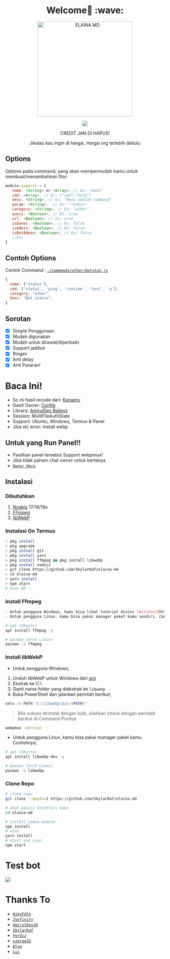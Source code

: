 <h1 align='center'>Welcome👋 :wave:</h1>

<div align="center">
<img src="https://telegra.ph/file/9a2ef1310014cea3be04e.jpg" alt="ELAINA MD" width="300" />
<p align="center">
 <img src="https://komarev.com/ghpvc/?username=SkylarKaf&color=blue&label=Views" />
 </p>
<p align="center">
CREDIT JAN DI HAPUS!

Jikalau kau ingin di hargai, Hargai org terlebih dahulu
<br/>
</p>
</div>


## Options

Options pada command, yang akan mempermudah kamu untuk membuat/menambahkan fitur<br />

```js
module.exports = {
   name: <String> or <Array>, // Ex: "menu"
   cmd: <Array>, // Ex: ["cmd","help"]
   desc: <String>, // Ex: "Menu adalah command"
   param: <String>,  // Ex: "<teks>"
   category: <String>, // Ex: "other"
   query: <Boolean>, // Ex: true
   url: <Boolean>, // Ex: true
   isOwner: <Boolean>, // Ex: false
   isAdmin: <Boolean>, // Ex: false
   isBotAdmin: <Boolean>, // Ex: false
   //etc 
}
```

## Contoh Options

Contoh Command : [`./commands/other/botstat.js`](https://github.com/SkylarKaf/elaina-md/blob/master/commands/other/botstat.js)<br />

```js
{
  name: ["status"],
  cmd: ['status', 'ping', 'runtime', 'test', 'p'],
  category: "other",
  desc: "Bot status",
}
```

## Sorotan

-   [x] Simple Penggunaan
-   [x] Mudah digunakan
-   [x] Mudah untuk dirawat/diperbaiki
-   [x] Support jadibot
-   [x] Ringan
-   [x] Anti delay
-   [x] Anti Pasaran!

# Baca Ini!
- Sc ini hasil recode dari: [Kanaeru](https://github.com/Zynfinity/Kanaeru-Bot)
- Ganti Owner: [Config](https://github.com/SkylarKaf/elaina-md/blob/master/config.js)
- Library: [AmirulDev Baileys](https://www.npmjs.com/package/baileys)
- Session: MultiFileAuthState
- Support: Ubuntu, Windows, Termux & Panel
- Jika stc error: install webp

## Untuk yang Run Panel!!
- Pastikan panel tersebut Support webpmux! 
- Jika tidak paham chat owner untuk bertanya
- [`Owner Here`](https://wa.me/6282331660134?text=Bang) 

## Instalasi

### Dibutuhkan

1.  [Nodejs](https://nodejs.org/en/download) 17/18/19x
2.  [FFmpeg](https://ffmpeg.org)
3.  [libWebP](https://developers.google.com/speed/webp/download)

### Instalasi On Termux

```bash
> pkg install
> pkg upgrade
> pkg install git
> pkg install yarn
> pkg install ffmpeg && pkg install libwebp
> pkg install nodejs
> git clone https://github.com/SkylarKaf/elaina-md
> cd elaina-md
> yarn install
> npm start
# Scan QR
```

### Install Ffmpeg

```bash
- Untuk pengguna Windows, kamu bisa lihat tutorial disini [WikiHow](https://www.wikihow.com/Install-Ffmpeg-on-Windows)<br />
- Untuk pengguna Linux, kamu bisa pakai manager paket kamu sendiri. Contohnya;

# apt (Ubuntu)
apt install ffmpeg -y

# pacman (Arch Linux)
pacman -S ffmpeg
```

### Install libWebP

- Untuk pengguna Windows,

1.  Unduh libWebP untuk Windows dari [sini](https://developers.google.com/speed/webp/download)
2.  Ekstrak ke C:\
3.  Ganti nama folder yang diekstrak ke `libwebp`
4.  Buka PowerShell dan jalankan perintah berikut;

```cmd
setx /m PATH "C:\libwebp\bin;%PATH%"
```

> Bila sukses terinstal dengan baik, silahkan check dengan perintah berikut di Command Prompt

```cmd
webpmux -version
```

- Untuk pengguna Linux, kamu bisa pakai manager paket kamu. Contohnya;

```bash
# apt (Ubuntu)
apt install libwebp-dev -y

# pacman (Arch Linux)
pacman -S libwebp
```

### Clone Repo

```bash
# clone repo
git clone --depth=1 https://github.com/SkylarKaf/elaina-md

# ubah posisi direktori kamu
cd elaina-md

# install semua module
npm install
# atau
yarn install
# start and scan
npm start
```

# Test bot
[<img src="https://img.shields.io/badge/whatsapp-%808080.svg?&style=for-the-badge&logo=whatsapp&logoColor=white">](https://wa.me/6283863318555?text=.menu)

# Thanks To

-    [`RzkyFdlh`](https://github.com/Rizky878)
-    [`Zynfinity`](https://github.com/Zynfinity)
-    [`AmirulDev20`](https://github.com/amiruldev20)
-    [`SkylarKaf`](https://github.com/SkylarKaf)
-    [`Ferdiz`](https://github.com/FERDIZ-afk)
-    [`xzeraaID`](https://github.com/xzeera-id)
-    [`Alya`](https://github.com/alya-tok)
-    [`Lui`](https://github.com/luiii24)



